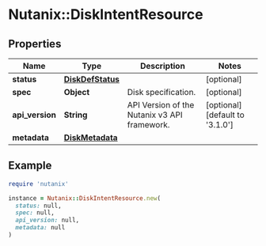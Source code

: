 # Nutanix::DiskIntentResource

## Properties

| Name | Type | Description | Notes |
| ---- | ---- | ----------- | ----- |
| **status** | [**DiskDefStatus**](DiskDefStatus.md) |  | [optional] |
| **spec** | **Object** | Disk specification. | [optional] |
| **api_version** | **String** | API Version of the Nutanix v3 API framework. | [optional][default to &#39;3.1.0&#39;] |
| **metadata** | [**DiskMetadata**](DiskMetadata.md) |  |  |

## Example

```ruby
require 'nutanix'

instance = Nutanix::DiskIntentResource.new(
  status: null,
  spec: null,
  api_version: null,
  metadata: null
)
```

